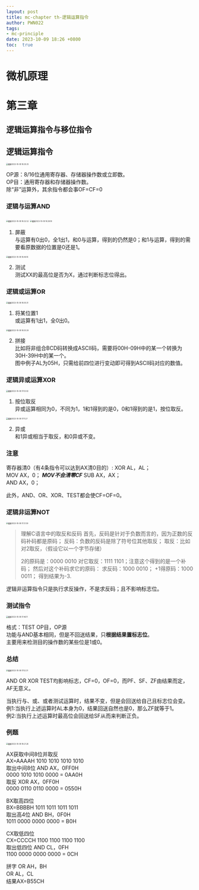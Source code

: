 ```yaml
---
layout: post
title: mc-chapter th-逻辑运算指令
author: PWN022
tags:
- mc-principle
date: 2023-10-09 18:26 +0800
toc:  true
---
```


# 微机原理

# 第三章

## 逻辑运算指令与移位指令

## 逻辑运算指令

<img src="https://cdn.jsdelivr.net/gh/PWN022/POFMC/my_screenshot/%E6%88%AA%E5%B1%8F2023-10-09%2016.30.25.png" alt="截屏2023-10-09 16.30.25" style="zoom:33%;" />

OP源：8/16位通用寄存器、存储器操作数或立即数。  
OP目：通用寄存器和存储器操作数。  
除“非”运算外，其余指令都会事OF=CF=0

### 逻辑与运算AND

<img src="https://cdn.jsdelivr.net/gh/PWN022/POFMC/my_screenshot/%E6%88%AA%E5%B1%8F2023-10-09%2016.32.52.png" alt="截屏2023-10-09 16.32.52" style="zoom:33%;" />

<img src="https://cdn.jsdelivr.net/gh/PWN022/POFMC/my_screenshot/%E6%88%AA%E5%B1%8F2023-10-09%2016.38.18.png" alt="截屏2023-10-09 16.38.18" style="zoom:33%;" />

1. 屏蔽  
   与运算有0出0，全1出1，和0与运算，得到的仍然是0；和1与运算，得到的需要看原数据的位置是0还是1。

<img src="https://cdn.jsdelivr.net/gh/PWN022/POFMC/my_screenshot/%E6%88%AA%E5%B1%8F2023-10-09%2016.46.16.png" alt="截屏2023-10-09 16.46.16" style="zoom:33%;" />

2. 测试  
   测试XX的最高位是否为X，通过判断标志位得出。

### 逻辑或运算OR

<img src="https://cdn.jsdelivr.net/gh/PWN022/POFMC/my_screenshot/%E6%88%AA%E5%B1%8F2023-10-09%2016.50.31.png" alt="截屏2023-10-09 16.50.31" style="zoom:33%;" />

1. 将某位置1  
   或运算有1出1，全0出0。

<img src="https://cdn.jsdelivr.net/gh/PWN022/POFMC/my_screenshot/%E6%88%AA%E5%B1%8F2023-10-09%2016.55.39.png" alt="截屏2023-10-09 16.55.39" style="zoom:33%;" />

2. 拼接  
   比如将非组合BCD码转换成ASCII码，需要将00H-09H中的某一个转换为30H-39H中的某一个。  
   图中例子AL为05H，只需给前四位进行变动即可得到ASCII码对应的数值。

### 逻辑异或运算XOR

<img src="https://cdn.jsdelivr.net/gh/PWN022/POFMC/my_screenshot/%E6%88%AA%E5%B1%8F2023-10-09%2017.03.02.png" alt="截屏2023-10-09 17.03.02" style="zoom:33%;" />

1. 按位取反  
   异或运算相同为0，不同为1，1和1得到的是0，0和1得到的是1，按位取反。

<img src="https://cdn.jsdelivr.net/gh/PWN022/POFMC/my_screenshot/%E6%88%AA%E5%B1%8F2023-10-09%2017.11.27.png" alt="截屏2023-10-09 17.11.27" style="zoom:33%;" />

2. 异或  
   和1异或相当于取反，和0异或不变。

### 注意

寄存器清0（有4条指令可以达到AX清0目的）: 
XOR AL，AL；   
MOV AX，0；  ***MOV不会清零CF***
SUB AX，AX；  
AND AX，0；

此外，AND、OR、XOR、TEST都会使CF=OF=0。

### 逻辑非运算NOT

<img src="https://cdn.jsdelivr.net/gh/PWN022/POFMC/my_screenshot/%E6%88%AA%E5%B1%8F2023-10-09%2017.21.39.png" alt="截屏2023-10-09 17.21.39" style="zoom:33%;" />

> 理解C语言中的取反和反码
> 首先，反码是针对于负数而言的，因为正数的反码补码都是原码；
> 反码：负数的反码是除了符号位其他取反；
> 取反：比如对2取反，（假设它以一个字节存储）
>
> 2的原码是：0000 0010
> 对它取反：1111 1101；注意这个得到的是一个补码；
> 然后对这个补码求它的原码：
> 求反码：1000 0010；
> +1得原码：1000 0011；
> 得到结果为-3.

逻辑非运算指令只是执行求反操作，不是求反码；且不影响标志位。

### 测试指令

<img src="https://cdn.jsdelivr.net/gh/PWN022/POFMC/my_screenshot/%E6%88%AA%E5%B1%8F2023-10-09%2017.46.11.png" alt="截屏2023-10-09 17.46.11" style="zoom:33%;" />

格式：TEST OP目，OP源  
功能与AND基本相同，但是不回送结果，只**根据结果置标志位**。  
主要用来检测目的操作数的某些位是1或0。

### 总结

<img src="https://cdn.jsdelivr.net/gh/PWN022/POFMC/my_screenshot/%E6%88%AA%E5%B1%8F2023-10-09%2017.52.31.png" alt="截屏2023-10-09 17.52.31" style="zoom:33%;" />

AND OR XOR TEST均影响标志，CF=0，OF=0，而PF、SF、ZF由结果而定，AF无意义。

当执行与、或、或者测试运算时，结果不变，但是会回送给自己且标志位会变。  
例1:当执行上述运算时AL本身为0，结果回送自然也是0，那么ZF就等于1。  
例2:当执行上述运算时最高位会回送给SF从而来判断正负。

### 例题

<img src="https://cdn.jsdelivr.net/gh/PWN022/POFMC/my_screenshot/%E6%88%AA%E5%B1%8F2023-10-09%2018.21.26.png" alt="截屏2023-10-09 18.21.26" style="zoom:33%;" />

AX获取中间8位并取反  
AX=AAAAH  1010 1010 1010 1010  
取出中间8位 AND AX，0FF0H  
0000 1010 1010 0000 = 0AA0H  
取反 XOR AX，0FF0H  
0000 0110 0110 0000 = 0550H

BX取高四位  
BX=BBBBH  1011 1011 1011 1011  
取出高4位 AND BH，0F0H  
1011 0000 0000 0000 = B0H

CX取低四位  
CX=CCCCH  1100 1100 1100 1100  
取出低四位 AND CL，0FH  
1100 0000 0000 0000 = 0CH

拼字
OR AH，BH  
OR AL，CL  
结果AX=B55CH
